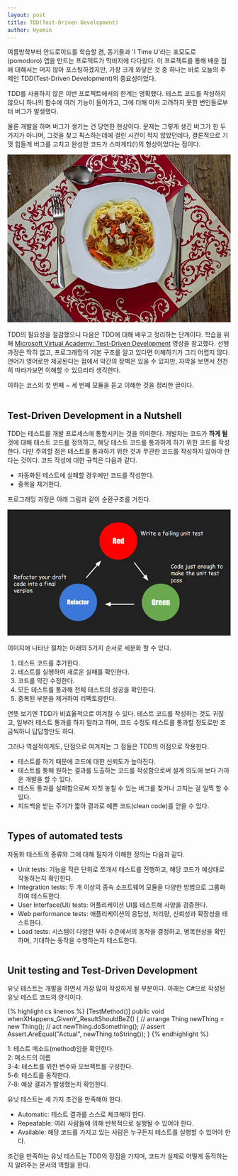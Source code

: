```yaml
---
layout: post
title: TDD(Test-Driven Development)
author: Hyemin
---
```


<style>
  img {
    margin: auto;
  }
</style>

여름방학부터 안드로이드를 학습할 겸, 동기들과 'I Time U'라는 포모도로(pomodoro) 앱을 만드는 프로젝트가 막바지에 다다랐다. 이 프로젝트를 통해 배운 점에 대해서는 머지 않아 포스팅하겠지만, 가장 크게 와닿은 것 중 하나는 바로 오늘의 주제인 TDD(Test-Driven Development)의 중요성이었다.

TDD를 사용하지 않은 이번 프로젝트에서의 한계는 명확했다. 테스트 코드를 작성하지 않으니 하나의 함수에 여러 기능이 들어가고, 그에 더해 미처 고려하지 못한 변인들로부터 버그가 발생했다.

물론 개발을 하며 버그가 생기는 건 당연한 현상이다. 문제는 그렇게 생긴 버그가 한 두 가지가 아니며, 그것을 찾고 픽스하는데에 걸린 시간이 적지 않았던데다, 결론적으로 기껏 힘들게 버그를 고치고 완성한 코드가 스파게티(!)의 형상이었다는 점이다.

![spagetti](/images/2017-09-10-TDD(Test-Driven-Development)-(1)/spagetti.jpg "스파게티는 맛있기라도 하지...")

TDD의 필요성을 절감했으니 다음은 TDD에 대해 배우고 정리하는 단계이다. 학습을 위해 [Microsoft Virtual Academy: Test-Driven Development](https://mva.microsoft.com/en-US/training-courses/testdriven-development-16458) 영상을 참고했다. 선행 과정은 딱히 없고, 프로그래밍의 기본 구조를 알고 있다면 이해하기가 그리 어렵지 않다. 언어가 영어로만 제공된다는 점에서 약간의 장벽은 있을 수 있지만, 자막을 보면서 천천히 따라가보면 이해할 수 있으리라 생각한다.

이하는 코스의 첫 번째 ~ 세 번째 모듈을 듣고 이해한 것을 정리한 글이다.<br><br>

## Test-Driven Development in a Nutshell

TDD는 테스트를 개발 프로세스에 통합시키는 것을 의미한다. 개발자는 코드가 **하게 될** 것에 대해 테스트 코드를 정의하고, 해당 테스트 코드를 통과하게 하기 위한 코드를 작성한다. 다만 주의할 점은 테스트를 통과하기 위한 것과 무관한 코드를 작성하지 않아야 한다는 것이다. 코드 작성에 대한 규칙은 다음과 같다.

* 자동화된 테스트에 실패할 경우에만 코드를 작성한다.
* 중복을 제거한다.

프로그래밍 과정은 아래 그림과 같이 순환구조를 거친다.

<img src="/images/2017-09-10-TDD(Test-Driven-Development)-(1)/red-green-refactor.png" alt="red-green-refactor"/>

이미지에 나타난 절차는 아래의 5가지 순서로 세분화 할 수 있다.

1) 테스트 코드를 추가한다.<br>
2) 테스트를 실행하여 새로운 실패를 확인한다.<br>
3) 코드를 약간 수정한다.<br>
4) 모든 테스트를 통과해 전체 테스트의 성공을 확인한다.<br>
5) 중복된 부분을 제거하여 리팩토링한다.

언뜻 보기엔 TDD가 비효율적으로 여겨질 수 있다. 테스트 코드를 작성하는 것도 귀찮고, 일부러 테스트 통과를 하지 말라고 하며, 코드 수정도 테스트를 통과할 정도로만 조금씩하니 답답할만도 하다.

그러나 역설적이게도, 단점으로 여겨지는 그 점들은 TDD의 이점으로 작용한다.

* 테스트를 하기 때문에 코드에 대한 신뢰도가 높아진다.
* 테스트를 통해 원하는 결과를 도출하는 코드를 작성함으로써 설계 의도에 보다 가까운 개발을 할 수 있다.
* 테스트 통과를 실패함으로써 자칫 놓칠 수 있는 버그를 찾거나 고치는 걸 일찍 할 수 있다.
* 피드백을 받는 주기가 짧아 결과로 예쁜 코드(clean code)를 얻을 수 있다.
<br><br>

## Types of automated tests

자동화 테스트의 종류와 그에 대해 필자가 이해한 정의는 다음과 같다.

* Unit tests: 기능을 작은 단위로 쪼개서 테스트를 진행하고, 해당 코드가 예상대로 작동하는지 확인한다.
* Integration tests: 두 개 이상의 종속 소프트웨어 모듈을 다양한 방법으로 그룹화하여 테스트한다.
* User Interface(UI) tests: 어플리케이션 UI를 테스트해 사양을 검증한다.
* Web performance tests: 애플리케이션의 응답성, 처리량, 신뢰성과 확장성을 테스트한다.
* Load tests: 시스템이 다양한 부하 수준에서의 동작을 결정하고, 병목현상을 확인하며, 기대하는 동작을 수행하는지 테스트한다.
<br><br>

## Unit testing and Test-Driven Development

유닛 테스트는 개발을 하면서 가장 많이 작성하게 될 부분이다. 아래는 C#으로 작성된 유닛 테스트 코드의 양식이다.

{% highlight cs linenos %}
[TestMethod()]
public void whenXHappens_GivenY_ResultShouldBeZ() {
  // arrange
  Thing newThing = new Thing();
  // act
  newThing.doSomething();
  // assert
  Assert.AreEqual("Actual", newThing.toString());
}
{% endhighlight %}

1: 테스트 메소드(method)임을 확인한다.<br>
2: 메소드의 이름<br>
3-4: 테스트를 위한 변수와 오브젝트를 구성한다.<br>
5-6: 테스트를 동작한다.<br>
7-8: 예상 결과가 발생했는지 확인한다.<br>

유닛 테스트는 세 가지 조건을 만족해야 한다.

* Automatic: 테스트 결과를 스스로 체크해야 한다.
* Repeatable: 여러 사람들에 의해 반복적으로 실행될 수 있어야 한다.
* Available: 해당 코드를 가지고 있는 사람은 누구든지 테스트를 실행할 수 있어야 한다.

조건을 만족하는 유닛 테스트는 TDD의 장점을 가지며, 코드가 실제로 어떻게 동작하는지 알려주는 문서의 역할을 한다.
